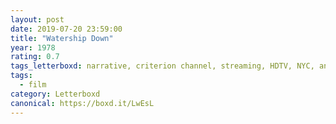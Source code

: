 ```yaml
---
layout: post 
date: 2019-07-20 23:59:00
title: "Watership Down"
year: 1978
rating: 0.7
tags_letterboxd: narrative, criterion channel, streaming, HDTV, NYC, animation
tags:
  - film
category: Letterboxd
canonical: https://boxd.it/LwEsL
---
```

